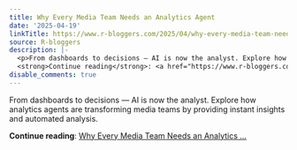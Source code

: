 ```yaml
---
title: Why Every Media Team Needs an Analytics Agent
date: '2025-04-19'
linkTitle: https://www.r-bloggers.com/2025/04/why-every-media-team-needs-an-analytics-agent/
source: R-bloggers
description: |-
  <p>From dashboards to decisions — AI is now the analyst. Explore how analytics agents are transforming media teams by providing instant insights and automated analysis.</p>
  <strong>Continue reading</strong>: <a href="https://www.r-bloggers.com/2025/04/why-every-media-team-needs-an-analytics-agent/">Why Every Media Team Needs an Analytics ...
disable_comments: true
---
```

<p>From dashboards to decisions — AI is now the analyst. Explore how analytics agents are transforming media teams by providing instant insights and automated analysis.</p>
<strong>Continue reading</strong>: <a href="https://www.r-bloggers.com/2025/04/why-every-media-team-needs-an-analytics-agent/">Why Every Media Team Needs an Analytics ...